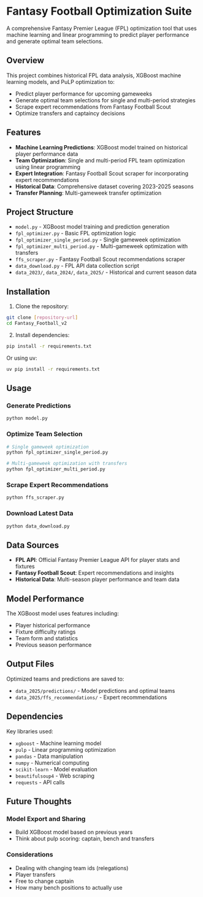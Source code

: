 
# Fantasy Football Optimization Suite

A comprehensive Fantasy Premier League (FPL) optimization tool that uses machine learning and linear programming to predict player performance and generate optimal team selections.

## Overview

This project combines historical FPL data analysis, XGBoost machine learning models, and PuLP optimization to:
- Predict player performance for upcoming gameweeks
- Generate optimal team selections for single and multi-period strategies
- Scrape expert recommendations from Fantasy Football Scout
- Optimize transfers and captaincy decisions

## Features

- **Machine Learning Predictions**: XGBoost model trained on historical player performance data
- **Team Optimization**: Single and multi-period FPL team optimization using linear programming
- **Expert Integration**: Fantasy Football Scout scraper for incorporating expert recommendations
- **Historical Data**: Comprehensive dataset covering 2023-2025 seasons
- **Transfer Planning**: Multi-gameweek transfer optimization

## Project Structure

- `model.py` - XGBoost model training and prediction generation
- `fpl_optimizer.py` - Basic FPL optimization logic
- `fpl_optimizer_single_period.py` - Single gameweek optimization
- `fpl_optimizer_multi_period.py` - Multi-gameweek optimization with transfers
- `ffs_scraper.py` - Fantasy Football Scout recommendations scraper
- `data_download.py` - FPL API data collection script
- `data_2023/`, `data_2024/`, `data_2025/` - Historical and current season data

## Installation

1. Clone the repository:
```bash
git clone [repository-url]
cd Fantasy_Football_v2
```

2. Install dependencies:
```bash
pip install -r requirements.txt
```

Or using uv:
```bash
uv pip install -r requirements.txt
```

## Usage

### Generate Predictions
```bash
python model.py
```

### Optimize Team Selection
```bash
# Single gameweek optimization
python fpl_optimizer_single_period.py

# Multi-gameweek optimization with transfers
python fpl_optimizer_multi_period.py
```

### Scrape Expert Recommendations
```bash
python ffs_scraper.py
```

### Download Latest Data
```bash
python data_download.py
```

## Data Sources

- **FPL API**: Official Fantasy Premier League API for player stats and fixtures
- **Fantasy Football Scout**: Expert recommendations and insights
- **Historical Data**: Multi-season player performance and team data

## Model Performance

The XGBoost model uses features including:
- Player historical performance
- Fixture difficulty ratings
- Team form and statistics
- Previous season performance

## Output Files

Optimized teams and predictions are saved to:
- `data_2025/predictions/` - Model predictions and optimal teams
- `data_2025/ffs_recommendations/` - Expert recommendations

## Dependencies

Key libraries used:
- `xgboost` - Machine learning model
- `pulp` - Linear programming optimization
- `pandas` - Data manipulation
- `numpy` - Numerical computing
- `scikit-learn` - Model evaluation
- `beautifulsoup4` - Web scraping
- `requests` - API calls

## Future Thoughts

### Model Export and Sharing
- Build XGBoost model based on previous years
- Think about pulp scoring: captain, bench and transfers

### Considerations
- Dealing with changing team ids (relegations)
- Player transfers
- Free to change captain
- How many bench positions to actually use